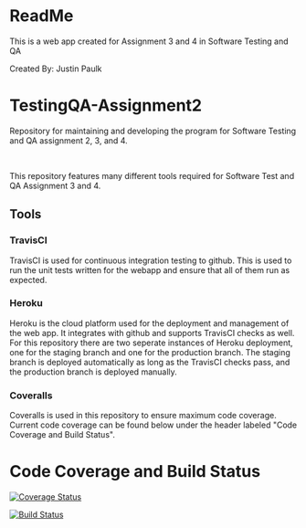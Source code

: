 <h1>ReadMe</h1>
<p>This is a web app created for Assignment 3 and 4 in Software Testing and QA</p>
<p>Created By: Justin Paulk</p>

# TestingQA-Assignment2
<p>Repository for maintaining and developing the program for Software Testing and QA assignment 2, 3, and 4.</p>
<br>
<p>This repository features many different tools required for Software Test and QA Assignment 3 and 4.</p>
<h2>Tools</h2>
<h3>TravisCI</h3>
<p>TravisCI is used for continuous integration testing to github. This is used to run the unit tests written for the webapp and ensure that all of them run as expected.</p>
<h3>Heroku</h3>
<p>Heroku is the cloud platform used for the deployment and management of the web app. It integrates with github and supports TravisCI checks as well. For this repository there are two seperate instances of Heroku deployment, one for the staging branch and one for the production branch. The staging branch is deployed automatically as long as the TravisCI checks pass, and the production branch is deployed manually.</p>
<h3>Coveralls</h3>
<p>Coveralls is used in this repository to ensure maximum code coverage. Current code coverage can be found below under the header labeled "Code Coverage and Build Status".

<h1>Code Coverage and Build Status</h1>

[![Coverage Status](https://coveralls.io/repos/github/CognizantPotato/TestingQA-Assignment2/badge.svg?branch=main)](https://coveralls.io/github/CognizantPotato/TestingQA-Assignment2?branch=main)

[![Build Status](https://www.travis-ci.com/CognizantPotato/TestingQA-Assignment2.svg?branch=main)](https://www.travis-ci.com/CognizantPotato/TestingQA-Assignment2)
